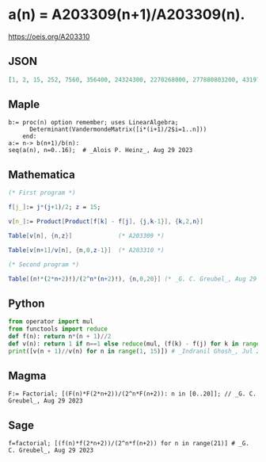 # a\(n\) \= A203309\(n\+1\)/A203309\(n\)\.
https://oeis.org/A203310
## JSON
```JSON
[1, 2, 15, 252, 7560, 356400, 24324300, 2270268000, 277880803200, 43197833952000, 8315583035760000, 1942008468966720000, 540988073497872000000, 177227692877902867200000, 67457290601651778828000000, 29522484828017013792960000000, 14721879100904484211422720000000]
```
## Maple
```Maple
b:= proc(n) option remember; uses LinearAlgebra;
      Determinant(VandermondeMatrix([i*(i+1)/2$i=1..n]))
    end:
a:= n-> b(n+1)/b(n):
seq(a(n), n=0..16);  # _Alois P. Heinz_, Aug 29 2023
```
## Mathematica
```Mathematica
(* First program *)
```
```Mathematica
f[j_]:= j*(j+1)/2; z = 15;
```
```Mathematica
v[n_]:= Product[Product[f[k] - f[j], {j,k-1}], {k,2,n}]
```
```Mathematica
Table[v[n], {n,z}]             (* A203309 *)
```
```Mathematica
Table[v[n+1]/v[n], {n,0,z-1}]  (* A203310 *)
```
```Mathematica
(* Second program *)
```
```Mathematica
Table[(n!*(2*n+2)!)/(2^n*(n+2)!), {n,0,20}] (* _G. C. Greubel_, Aug 29 2023 *)
```
## Python
```Python
from operator import mul
from functools import reduce
def f(n): return n*(n + 1)//2
def v(n): return 1 if n==1 else reduce(mul, (f(k) - f(j) for k in range(2, n + 1) for j in range(1, k)))
print([v(n + 1)//v(n) for n in range(1, 15)]) # _Indranil Ghosh_, Jul 24 2017
```
## Magma
```Magma
F:= Factorial; [(F(n)*F(2*n+2))/(2^n*F(n+2)): n in [0..20]]; // _G. C. Greubel_, Aug 29 2023
```
## Sage
```Sage
f=factorial; [(f(n)*f(2*n+2))/(2^n*f(n+2)) for n in range(21)] # _G. C. Greubel_, Aug 29 2023
```
